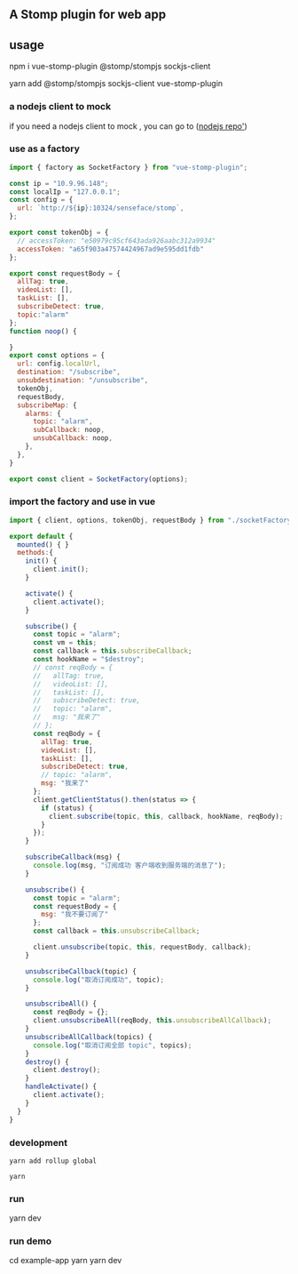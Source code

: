 ## A Stomp plugin for web app

## usage
npm i vue-stomp-plugin @stomp/stompjs sockjs-client

yarn add @stomp/stompjs sockjs-client vue-stomp-plugin


### a nodejs client to mock
if you need a nodejs client to mock , you can go to ([nodejs repo'](https://github.com/crossskyLi/node-socket-demo))

### use as a factory
```JavaScript
import { factory as SocketFactory } from "vue-stomp-plugin";

const ip = "10.9.96.148";
const localIp = "127.0.0.1";
const config = {
  url: `http://${ip}:10324/senseface/stomp`,
};

export const tokenObj = {
  // accessToken: "e50979c95cf643ada926aabc312a9934"
  accessToken: "a65f903a47574424967ad9e595dd1fdb"
};

export const requestBody = {
  allTag: true,
  videoList: [],
  taskList: [],
  subscribeDetect: true,
  topic:"alarm"
};
function noop() {

}
export const options = {
  url: config.localUrl,
  destination: "/subscribe",
  unsubdestination: "/unsubscribe",
  tokenObj,
  requestBody,
  subscribeMap: {
    alarms: {
      topic: "alarm",
      subCallback: noop,
      unsubCallback: noop,
    },
  },
}

export const client = SocketFactory(options);

```

### import the factory and use in vue
```javascript
import { client, options, tokenObj, requestBody } from "./socketFactory";

export default {
  mounted() { }
  methods:{
    init() {
      client.init();
    }

    activate() {
      client.activate();
    }

    subscribe() {
      const topic = "alarm";
      const vm = this;
      const callback = this.subscribeCallback;
      const hookName = "$destroy";
      // const reqBody = {
      //   allTag: true,
      //   videoList: [],
      //   taskList: [],
      //   subscribeDetect: true,
      //   topic: "alarm",
      //   msg: "我来了"
      // };
      const reqBody = {
        allTag: true,
        videoList: [],
        taskList: [],
        subscribeDetect: true,
        // topic: "alarm",
        msg: "我来了"
      };
      client.getClientStatus().then(status => {
        if (status) {
          client.subscribe(topic, this, callback, hookName, reqBody);
        }
      });
    }

    subscribeCallback(msg) {
      console.log(msg, "订阅成功 客户端收到服务端的消息了");
    }

    unsubscribe() {
      const topic = "alarm";
      const requestBody = {
        msg: "我不要订阅了"
      };
      const callback = this.unsubscribeCallback;

      client.unsubscribe(topic, this, requestBody, callback);
    }

    unsubscribeCallback(topic) {
      console.log("取消订阅成功", topic);
    }

    unsubscribeAll() {
      const reqBody = {};
      client.unsubscribeAll(reqBody, this.unsubscribeAllCallback);
    }
    unsubscribeAllCallback(topics) {
      console.log("取消订阅全部 topic", topics);
    }
    destroy() {
      client.destroy();
    }
    handleActivate() {
      client.activate();
    }
  }
}
```


### development
```code
yarn add rollup global

yarn 
```
### run
yarn dev

### run demo 
cd example-app
yarn 
yarn dev
